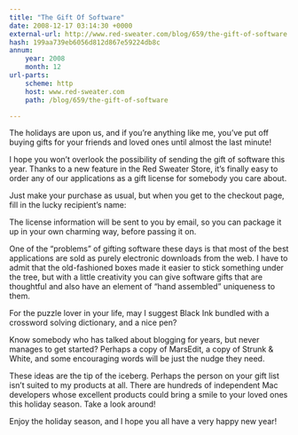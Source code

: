 ```yaml
---
title: "The Gift Of Software"
date: 2008-12-17 03:14:30 +0000
external-url: http://www.red-sweater.com/blog/659/the-gift-of-software
hash: 199aa739eb6056d812d867e59224db8c
annum:
    year: 2008
    month: 12
url-parts:
    scheme: http
    host: www.red-sweater.com
    path: /blog/659/the-gift-of-software

---
```


The holidays are upon us, and if you’re anything like me, you’ve put off buying gifts for your friends and loved ones until almost the last minute!


I hope you won’t overlook the possibility of sending the gift of software this year.  Thanks to a new feature in the Red Sweater Store, it’s finally easy to order any of our applications as a gift license for somebody you care about.



Just make your purchase as usual, but when you get to the checkout page, fill in the lucky recipient’s name:







The license information will be sent to you by email, so you can package it up in your own charming way, before passing it on. 


One of the “problems” of gifting software these days is that most of the best applications are sold as purely electronic downloads from the web.  I have to admit that the old-fashioned boxes made it easier to stick something under the tree, but with a little creativity you can give software gifts that are thoughtful and also have an element of “hand assembled” uniqueness to them.



For the puzzle lover in your life, may I suggest Black Ink bundled with a crossword solving dictionary, and a nice pen?



Know somebody who has talked about blogging for years, but never manages to get started? Perhaps a copy of MarsEdit, a copy of Strunk & White, and some encouraging words will be just the nudge they need.



 These ideas are the tip of the iceberg.  Perhaps the person on your gift list isn’t suited to my products at all. There are hundreds of independent Mac developers whose excellent products could bring a smile to your loved ones this holiday season. Take a look around!



Enjoy the holiday season, and I hope you all have a very happy new year!

